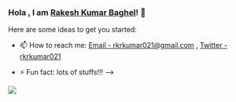 ### Hola , I am [Rakesh Kumar Baghel](Rakeshbaghel021)! 👋


Here are some ideas to get you started:


- 📫 How to reach me: [Email - rkrkumar021@gmail.com](rkrkumar021@gmail.com) , [Twitter - rkrkumar021](https://twitter.com/rkrkumar021)

- ⚡ Fun fact: lots of stuffs!!!
-->
<img src="https://github-readme-stats.vercel.app/api?username=Rakeshbaghel021&&show_icons=true&title_color=ffffff&icon_color=bb2acf&text_color=daf7dc&bg_color=151515"/>
